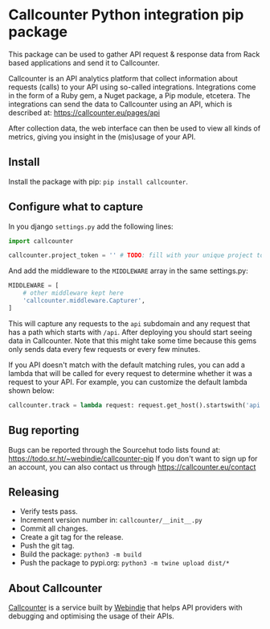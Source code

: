 # Callcounter Python integration pip package

This package can be used to gather API request & response data from Rack based applications and send it to Callcounter.

Callcounter is an API analytics platform that collect information about requests (calls) to your API using so-called
integrations. Integrations come in the form of a Ruby gem, a Nuget package, a Pip module, etcetera. The integrations
can send the data to Callcounter using an API, which is described at: https://callcounter.eu/pages/api

After collection data, the web interface can then be used to view all kinds of metrics, giving you insight in the
(mis)usage of your API.

## Install

Install the package with pip: `pip install callcounter`.

## Configure what to capture

In you django `settings.py` add the following lines:

```python
import callcounter

callcounter.project_token = '' # TODO: fill with your unique project token
```

And add the middleware to the `MIDDLEWARE` array in the same settings.py:

```python
MIDDLEWARE = [
    # other middleware kept here
    'callcounter.middleware.Capturer',
]
```

This will capture any requests to the `api` subdomain and any request that has a path which starts with `/api`.
After deploying you should start seeing data in Callcounter. Note that this might take some time because this gems
only sends data every few requests or every few minutes.

If you API doesn't match with the default matching rules, you can add a lambda that will be called for every request
to determine whether it was a request to your API. For example, you can customize the default lambda shown below:

```python
callcounter.track = lambda request: request.get_host().startswith('api.') or request.path.startswith('/api')
```

## Bug reporting

Bugs can be reported through the Sourcehut todo lists found at: https://todo.sr.ht/~webindie/callcounter-pip
If you don't want to sign up for an account, you can also contact us through https://callcounter.eu/contact

## Releasing

- Verify tests pass.
- Increment version number in: `callcounter/__init__.py`
- Commit all changes.
- Create a git tag for the release.
- Push the git tag.
- Build the package: `python3 -m build`
- Push the package to pypi.org: `python3 -m twine upload dist/*`

## About Callcounter

[Callcounter](https://callcounter.eu) is a service built by [Webindie](https://webindie.nl) that
helps API providers with debugging and optimising the usage of their APIs.
